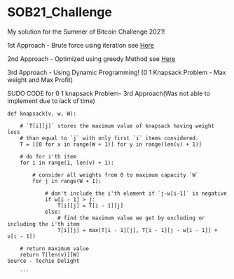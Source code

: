 # SOB21_Challenge
My solution for the Summer of Bitcoin Challenge 2021!


1st Approach - Brute force using iteration see [Here](https://github.com/Uttam-Singhh/SOB21_Challenge/blob/main/sob_bruteforce.ipynb)


2nd Approach - Optimized using greedy Method see [Here](https://github.com/Uttam-Singhh/SOB21_Challenge/blob/main/soc_optmized.ipynb)


3rd Approach - Using Dynamic Programming! (0 1 Knapsack Problem - Max weight and Max Profit)


SUDO CODE for 0 1 knapsack Problem- 3rd Approach(Was not able to implement due to lack of time)
```
def knapsack(v, w, W):
 
    # `T[i][j]` stores the maximum value of knapsack having weight less
    # than equal to `j` with only first `i` items considered.
    T = [[0 for x in range(W + 1)] for y in range(len(v) + 1)]
 
    # do for i'th item
    for i in range(1, len(v) + 1):
 
        # consider all weights from 0 to maximum capacity `W`
        for j in range(W + 1):
 
            # don't include the i'th element if `j-w[i-1]` is negative
            if w[i - 1] > j:
                T[i][j] = T[i - 1][j]
            else:
                # find the maximum value we get by excluding or including the i'th item
                T[i][j] = max(T[i - 1][j], T[i - 1][j - w[i - 1]] + v[i - 1])
 
    # return maximum value
    return T[len(v)][W]                                                                                                  Source - Techie Delight
    
    ```
